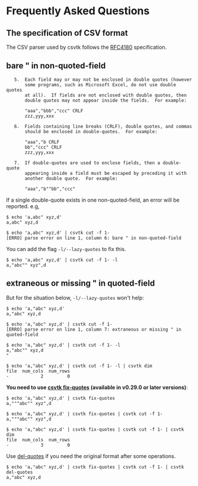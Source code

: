 # Frequently Asked Questions

## The specification of CSV format

The CSV parser used by csvtk follows the [RFC4180](https://rfc-editor.org/rfc/rfc4180.html) specification.

## bare " in non-quoted-field

```
   5.  Each field may or may not be enclosed in double quotes (however
       some programs, such as Microsoft Excel, do not use double quotes
       at all).  If fields are not enclosed with double quotes, then
       double quotes may not appear inside the fields.  For example:

       "aaa","bbb","ccc" CRLF
       zzz,yyy,xxx

   6.  Fields containing line breaks (CRLF), double quotes, and commas
       should be enclosed in double-quotes.  For example:

       "aaa","b CRLF
       bb","ccc" CRLF
       zzz,yyy,xxx

   7.  If double-quotes are used to enclose fields, then a double-quote
       appearing inside a field must be escaped by preceding it with
       another double quote.  For example:

       "aaa","b""bb","ccc"
```

If a single double-quote exists in one non-quoted-field, an error will be reported. e.g,

    $ echo 'a,abc" xyz,d'
    a,abc" xyz,d

    $ echo 'a,abc" xyz,d' | csvtk cut -f 1-
    [ERRO] parse error on line 1, column 6: bare " in non-quoted-field

You can add the flag `-l/--lazy-quotes` to fix this.

    $ echo 'a,abc" xyz,d' | csvtk cut -f 1- -l
    a,"abc"" xyz",d

## extraneous or missing " in quoted-field

But for the situation below, `-l/--lazy-quotes` won't help:

    $ echo 'a,"abc" xyz,d'
    a,"abc" xyz,d

    $ echo 'a,"abc" xyz,d' | csvtk cut -f 1-
    [ERRO] parse error on line 1, column 7: extraneous or missing " in quoted-field

    $ echo 'a,"abc" xyz,d' | csvtk cut -f 1- -l
    a,"abc"" xyz,d
    "

    $ echo 'a,"abc" xyz,d' | csvtk cut -f 1- -l | csvtk dim
    file  num_cols  num_rows
    -            2         0

**You need to use [csvtk fix-quotes](https://bioinf.shenwei.me/csvtk/usage/#fix-quotes) (available in v0.29.0 or later versions)**:

    $ echo 'a,"abc" xyz,d' | csvtk fix-quotes
    a,"""abc"" xyz",d

    $ echo 'a,"abc" xyz,d' | csvtk fix-quotes | csvtk cut -f 1-
    a,"""abc"" xyz",d

    $ echo 'a,"abc" xyz,d' | csvtk fix-quotes | csvtk cut -f 1- | csvtk dim
    file  num_cols  num_rows
    -            3         0

Use [del-quotes](https://bioinf.shenwei.me/csvtk/usage/#del-quotes) if you need the original format after some operations.

    $ echo 'a,"abc" xyz,d' | csvtk fix-quotes | csvtk cut -f 1- | csvtk del-quotes
    a,"abc" xyz,d
